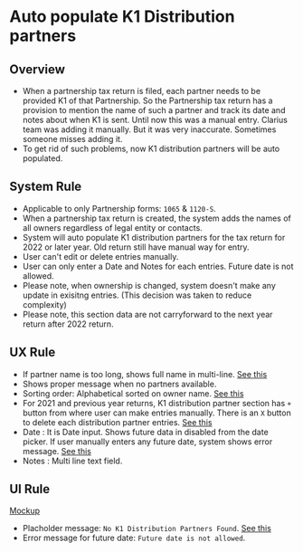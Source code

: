 # Auto populate K1 Distribution partners

## Overview
- When a partnership tax return is filed, each partner needs to be provided K1 of that Partnership. So the Partnership tax return has a provision to mention the name of such a partner and track its date and notes about when K1 is sent. Until now this was a manual entry. Clarius team was adding it manually. But it was very inaccurate. Sometimes someone misses adding it.
- To get rid of such problems, now K1 distribution partners will be auto populated.


## System Rule
- Applicable to only Partnership forms: `1065` & `1120-S`.
- When a partnership tax return is created, the system adds the names of all owners regardless of legal entity or contacts.
- System will auto populate K1 distribution partners for the tax return for 2022 or later year. Old return still have manual way for entry.
- User can't edit or delete entries manually.
- User can only enter a Date and Notes for each entries. Future date is not allowed.
- Please note, when ownership is changed, system doesn't make any update in exisitng entries. (This decision was taken to reduce complexity)
- Please note, this section data are not carryforward to the next year return after 2022 return. 

## UX Rule
- If partner name is too long, shows full name in multi-line. [See this](https://drive.google.com/file/d/135O6Uu3eW0rae6Bv87zIXSMObvf0K-Ji/view?usp=share_link)
- Shows proper message when no partners available.
- Sorting order: Alphabetical sorted on owner name. [See this](https://drive.google.com/file/d/17_FZ2QjwHJiVD49uBdM6R-9WiGFbgwgz/view?usp=share_link)
- For 2021 and previous year returns, K1 distribution partner section has `+` button from where user can make entries manually. There is an `X` button to delete each distribution partner entries. [See this](https://drive.google.com/file/d/1xW8WofgFWb4soDmmzsd_qZkQxLLhGqSR/view?usp=share_link)
- Date : It is Date input. Shows future data in disabled from the date picker. If user manually enters any future date, system shows error message. [See this](https://drive.google.com/file/d/1e0HhnaQxYVpRTylI2VvcTGs4ukO25Ud0/view?usp=share_link)
- Notes : Multi line text field.

## UI Rule 

[Mockup](https://drive.google.com/file/d/1_-3KAp_VcvZ814D7uP2BT5r3_NQnsjCl/view?usp=share_link)

- Placholder message: `No K1 Distribution Partners Found`. [See this](https://drive.google.com/file/d/1d8SNYtrZUmN5wXXfpq0X9sAsdb3ckHLN/view?usp=share_link)
- Error message for future date: `Future date is not allowed`.
